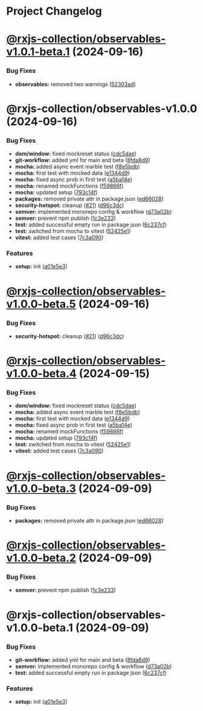 # Project Changelog

# [@rxjs-collection/observables-v1.0.1-beta.1](https://github.com/basics/rxjs-collection/compare/@rxjs-collection/observables-v1.0.0...@rxjs-collection/observables-v1.0.1-beta.1) (2024-09-16)


### Bug Fixes

* **observables:** removed two warnings ([52303ad](https://github.com/basics/rxjs-collection/commit/52303ad41290b6d06d74a2f172f42edb3176c8fa))

# @rxjs-collection/observables-v1.0.0 (2024-09-16)


### Bug Fixes

* **dom/window:** fixed mockreset status ([cdc5dae](https://github.com/basics/rxjs-collection/commit/cdc5dae2fe8f386b2477a177febafba6a256f2b3))
* **git-workflow:** added yml for main and beta ([8fda8d9](https://github.com/basics/rxjs-collection/commit/8fda8d9e1553e1d1a1684895d563aa67164e922b))
* **mocha:** added async event marble test ([f8e5bdb](https://github.com/basics/rxjs-collection/commit/f8e5bdbc5d7f0fd2498f9a16f851bdbda4ae7a79))
* **mocha:** first test with mocked data ([e1344d9](https://github.com/basics/rxjs-collection/commit/e1344d9600a2e95281e7ac1a0ada6bc1de6c598b))
* **mocha:** fixed async prob in first test ([a5ba14e](https://github.com/basics/rxjs-collection/commit/a5ba14eb69563ece06518a7ba4403e77d71200fa))
* **mocha:** renamed mockFunctions ([f59866f](https://github.com/basics/rxjs-collection/commit/f59866f0427ce0f46bb588c2e69d85ec61dfc22c))
* **mocha:** updated setup ([793c14f](https://github.com/basics/rxjs-collection/commit/793c14fe9a87e209894da30d5ccaeb7dfd0ffdc3))
* **packages:** removed private attr in package.json ([ed66028](https://github.com/basics/rxjs-collection/commit/ed660284cef613a71527f510039d6988c32a2735))
* **security-hotspot:** cleanup ([#21](https://github.com/basics/rxjs-collection/issues/21)) ([d96c3dc](https://github.com/basics/rxjs-collection/commit/d96c3dc061e40210475f86c06a5c8a431aedf44e))
* **semver:** implemented monorepo config & workflow ([d73a02b](https://github.com/basics/rxjs-collection/commit/d73a02b2211fe81c82bc0baf686945dc1bc77237))
* **semver:** prevent npm publish ([1c3e233](https://github.com/basics/rxjs-collection/commit/1c3e233135bcf56335c9fd39a53b20b15bf07112))
* **test:** added successful empty run in package json ([6c237cf](https://github.com/basics/rxjs-collection/commit/6c237cfa30a82184a958f0c61a9301b224f9ae83))
* **test:** switched from mocha to vitest ([52425e1](https://github.com/basics/rxjs-collection/commit/52425e1c7a73d066bdcd8fbfa44cb994bc93835c))
* **vitest:** added test cases ([7c3a090](https://github.com/basics/rxjs-collection/commit/7c3a090f1e80b015bfbcdd7214334528d5701eb6))


### Features

* **setup:** init ([a01e5e3](https://github.com/basics/rxjs-collection/commit/a01e5e3e444717bf0de8031e32001a4af6386afb))

# [@rxjs-collection/observables-v1.0.0-beta.5](https://github.com/basics/rxjs-collection/compare/@rxjs-collection/observables-v1.0.0-beta.4...@rxjs-collection/observables-v1.0.0-beta.5) (2024-09-16)


### Bug Fixes

* **security-hotspot:** cleanup ([#21](https://github.com/basics/rxjs-collection/issues/21)) ([d96c3dc](https://github.com/basics/rxjs-collection/commit/d96c3dc061e40210475f86c06a5c8a431aedf44e))

# [@rxjs-collection/observables-v1.0.0-beta.4](https://github.com/basics/rxjs-collection/compare/@rxjs-collection/observables-v1.0.0-beta.3...@rxjs-collection/observables-v1.0.0-beta.4) (2024-09-15)


### Bug Fixes

* **dom/window:** fixed mockreset status ([cdc5dae](https://github.com/basics/rxjs-collection/commit/cdc5dae2fe8f386b2477a177febafba6a256f2b3))
* **mocha:** added async event marble test ([f8e5bdb](https://github.com/basics/rxjs-collection/commit/f8e5bdbc5d7f0fd2498f9a16f851bdbda4ae7a79))
* **mocha:** first test with mocked data ([e1344d9](https://github.com/basics/rxjs-collection/commit/e1344d9600a2e95281e7ac1a0ada6bc1de6c598b))
* **mocha:** fixed async prob in first test ([a5ba14e](https://github.com/basics/rxjs-collection/commit/a5ba14eb69563ece06518a7ba4403e77d71200fa))
* **mocha:** renamed mockFunctions ([f59866f](https://github.com/basics/rxjs-collection/commit/f59866f0427ce0f46bb588c2e69d85ec61dfc22c))
* **mocha:** updated setup ([793c14f](https://github.com/basics/rxjs-collection/commit/793c14fe9a87e209894da30d5ccaeb7dfd0ffdc3))
* **test:** switched from mocha to vitest ([52425e1](https://github.com/basics/rxjs-collection/commit/52425e1c7a73d066bdcd8fbfa44cb994bc93835c))
* **vitest:** added test cases ([7c3a090](https://github.com/basics/rxjs-collection/commit/7c3a090f1e80b015bfbcdd7214334528d5701eb6))

# [@rxjs-collection/observables-v1.0.0-beta.3](https://github.com/basics/rxjs-collection/compare/@rxjs-collection/observables-v1.0.0-beta.2...@rxjs-collection/observables-v1.0.0-beta.3) (2024-09-09)


### Bug Fixes

* **packages:** removed private attr in package.json ([ed66028](https://github.com/basics/rxjs-collection/commit/ed660284cef613a71527f510039d6988c32a2735))

# [@rxjs-collection/observables-v1.0.0-beta.2](https://github.com/basics/rxjs-collection/compare/@rxjs-collection/observables-v1.0.0-beta.1...@rxjs-collection/observables-v1.0.0-beta.2) (2024-09-09)


### Bug Fixes

* **semver:** prevent npm publish ([1c3e233](https://github.com/basics/rxjs-collection/commit/1c3e233135bcf56335c9fd39a53b20b15bf07112))

# @rxjs-collection/observables-v1.0.0-beta.1 (2024-09-09)


### Bug Fixes

* **git-workflow:** added yml for main and beta ([8fda8d9](https://github.com/basics/rxjs-collection/commit/8fda8d9e1553e1d1a1684895d563aa67164e922b))
* **semver:** implemented monorepo config & workflow ([d73a02b](https://github.com/basics/rxjs-collection/commit/d73a02b2211fe81c82bc0baf686945dc1bc77237))
* **test:** added successful empty run in package json ([6c237cf](https://github.com/basics/rxjs-collection/commit/6c237cfa30a82184a958f0c61a9301b224f9ae83))


### Features

* **setup:** init ([a01e5e3](https://github.com/basics/rxjs-collection/commit/a01e5e3e444717bf0de8031e32001a4af6386afb))
